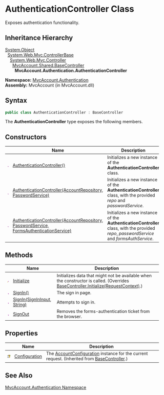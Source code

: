 AuthenticationController Class
==============================
Exposes authentication functionality.


Inheritance Hierarchy
---------------------
[System.Object][1]  
  [System.Web.Mvc.ControllerBase][2]  
    [System.Web.Mvc.Controller][3]  
      [MvcAccount.Shared.BaseController][4]  
        **MvcAccount.Authentication.AuthenticationController**  

**Namespace:** [MvcAccount.Authentication][5]  
**Assembly:** MvcAccount (in MvcAccount.dll)

Syntax
------

```csharp
public class AuthenticationController : BaseController
```

The **AuthenticationController** type exposes the following members.


Constructors
------------

                 | Name                                                                                          | Description                                                                                                                               
---------------- | --------------------------------------------------------------------------------------------- | ----------------------------------------------------------------------------------------------------------------------------------------- 
![Public method] | [AuthenticationController()][6]                                                               | Initializes a new instance of the **AuthenticationController** class.                                                                     
![Public method] | [AuthenticationController(AccountRepository, PasswordService)][7]                             | Initializes a new instance of the **AuthenticationController** class, with the provided *repo* and *passwordService*.                     
![Public method] | [AuthenticationController(AccountRepository, PasswordService, FormsAuthenticationService)][8] | Initializes a new instance of the **AuthenticationController** class, with the provided *repo*, *passwordService* and *formsAuthService*. 


Methods
-------

                    | Name                              | Description                                                                                                                               
------------------- | --------------------------------- | ----------------------------------------------------------------------------------------------------------------------------------------- 
![Protected method] | [Initialize][9]                   | Initializes data that might not be available when the constructor is called. (Overrides [BaseController.Initialize(RequestContext)][10].) 
![Public method]    | [SignIn()][11]                    | The sign in page.                                                                                                                         
![Public method]    | [SignIn(SignInInput, String)][12] | Attempts to sign in.                                                                                                                      
![Public method]    | [SignOut][13]                     | Removes the forms-authentication ticket from the browser.                                                                                 


Properties
----------

                      | Name                | Description                                                                                            
--------------------- | ------------------- | ------------------------------------------------------------------------------------------------------ 
![Protected property] | [Configuration][14] | The [AccountConfiguration][15] instance for the current request. (Inherited from [BaseController][4].) 


See Also
--------
[MvcAccount.Authentication Namespace][5]  

[1]: http://msdn.microsoft.com/en-us/library/e5kfa45b
[2]: http://msdn.microsoft.com/en-us/library/dd504950
[3]: http://msdn.microsoft.com/en-us/library/dd460481
[4]: ../../MvcAccount.Shared/BaseController/README.md
[5]: ../README.md
[6]: _ctor.md
[7]: _ctor_1.md
[8]: _ctor_2.md
[9]: Initialize.md
[10]: ../../MvcAccount.Shared/BaseController/Initialize.md
[11]: SignIn.md
[12]: SignIn_1.md
[13]: SignOut.md
[14]: ../../MvcAccount.Shared/BaseController/Configuration.md
[15]: ../../MvcAccount/AccountConfiguration/README.md
[Public method]: ../../_icons/pubmethod.gif "Public method"
[Protected method]: ../../_icons/protmethod.gif "Protected method"
[Protected property]: ../../_icons/protproperty.gif "Protected property"